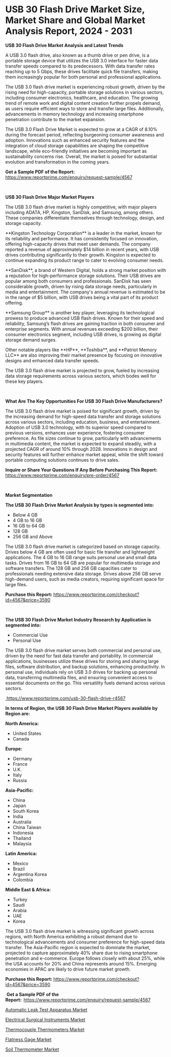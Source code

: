 <p><h1>USB 30 Flash Drive Market Size, Market Share and Global Market Analysis Report, 2024 - 2031</h1></p><p><strong>USB 30 Flash Drive Market Analysis and Latest Trends</strong></p>
<p><p>A USB 3.0 flash drive, also known as a thumb drive or pen drive, is a portable storage device that utilizes the USB 3.0 interface for faster data transfer speeds compared to its predecessors. With data transfer rates reaching up to 5 Gbps, these drives facilitate quick file transfers, making them increasingly popular for both personal and professional applications.</p><p>The USB 3.0 flash drive market is experiencing robust growth, driven by the rising need for high-capacity, portable storage solutions in various sectors, including consumer electronics, healthcare, and education. The growing trend of remote work and digital content creation further propels demand, as users require efficient ways to store and transfer large files. Additionally, advancements in memory technology and increasing smartphone penetration contribute to the market expansion.</p><p>The USB 3.0 Flash Drive Market is expected to grow at a CAGR of 8.10% during the forecast period, reflecting burgeoning consumer awareness and adoption. Innovations such as enhanced security features and the integration of cloud storage capabilities are shaping the competitive landscape, while eco-friendly initiatives are becoming important as sustainability concerns rise. Overall, the market is poised for substantial evolution and transformation in the coming years.</p></p>
<p><strong>Get a Sample PDF of the Report:&nbsp;</strong> <a href="https://www.reportprime.com/enquiry/request-sample/4567?utm_campaign=1780&utm_medium=2&utm_source=Github&utm_content=ia&utm_term=28102024&utm_id=usb-30-flash-drive">https://www.reportprime.com/enquiry/request-sample/4567</a></p>
<p>&nbsp;</p>
<p><strong>USB 30 Flash Drive Major Market Players</strong></p>
<p><p>The USB 3.0 flash drive market is highly competitive, with major players including ADATA, HP, Kingston, SanDisk, and Samsung, among others. These companies differentiate themselves through technology, design, and storage capacity. </p><p>**Kingston Technology Corporation** is a leader in the market, known for its reliability and performance. It has consistently focused on innovation, offering high-capacity drives that meet user demands. The company reported a revenue of approximately $14 billion in recent years, with USB drives contributing significantly to their growth. Kingston is expected to continue expanding its product range to cater to evolving consumer needs.</p><p>**SanDisk**, a brand of Western Digital, holds a strong market position with a reputation for high-performance storage solutions. Their USB drives are popular among both consumers and professionals. SanDisk has seen considerable growth, driven by rising data storage needs, particularly in media and entertainment. The company's annual revenue is estimated to be in the range of $5 billion, with USB drives being a vital part of its product offering.</p><p>**Samsung Group** is another key player, leveraging its technological prowess to produce advanced USB flash drives. Known for their speed and reliability, Samsung’s flash drives are gaining traction in both consumer and enterprise segments. With annual revenues exceeding $200 billion, their consumer electronics segment, including USB drives, is growing as digital storage demand surges.</p><p>Other notable players like **HP**, **Toshiba**, and **Patriot Memory LLC** are also improving their market presence by focusing on innovative designs and enhanced data transfer speeds.</p><p>The USB 3.0 flash drive market is projected to grow, fueled by increasing data storage requirements across various sectors, which bodes well for these key players.</p></p>
<p>&nbsp;</p>
<p><strong>What Are The Key Opportunities For USB 30 Flash Drive Manufacturers?</strong></p>
<p><p>The USB 3.0 flash drive market is poised for significant growth, driven by the increasing demand for high-speed data transfer and storage solutions across various sectors, including education, business, and entertainment. Adoption of USB 3.0 technology, with its superior speed compared to previous versions, enhances user experience, fostering consumer preference. As file sizes continue to grow, particularly with advancements in multimedia content, the market is expected to expand steadily, with a projected CAGR of around 10% through 2028. Innovations in design and security features will further enhance market appeal, while the shift toward portable computing solutions continues to drive sales.</p></p>
<p><strong>Inquire or Share Your Questions If Any Before Purchasing This Report:</strong> <a href="https://www.reportprime.com/enquiry/pre-order/4567?utm_campaign=1780&utm_medium=2&utm_source=Github&utm_content=ia&utm_term=28102024&utm_id=usb-30-flash-drive">https://www.reportprime.com/enquiry/pre-order/4567</a></p>
<p>&nbsp;</p>
<p><strong>Market Segmentation</strong></p>
<p><strong>The USB 30 Flash Drive Market Analysis by types is segmented into:</strong></p>
<p><ul><li>Below 4 GB</li><li>4 GB to 16 GB</li><li>16 GB to 64 GB</li><li>128 GB</li><li>256 GB and Above</li></ul></p>
<p><p>The USB 3.0 flash drive market is categorized based on storage capacity. Drives below 4 GB are often used for basic file transfer and lightweight applications. The 4 GB to 16 GB range suits personal use and small data tasks. Drives from 16 GB to 64 GB are popular for multimedia storage and software transfers. The 128 GB and 256 GB capacities cater to professionals needing extensive data storage. Drives above 256 GB serve high-demand users, such as media creators, requiring significant space for large files.</p></p>
<p><strong>Purchase this Report:&nbsp;</strong><a href="https://www.reportprime.com/checkout?id=4567&price=3590&utm_campaign=1780&utm_medium=2&utm_source=Github&utm_content=ia&utm_term=28102024&utm_id=usb-30-flash-drive">https://www.reportprime.com/checkout?id=4567&price=3590</a></p>
<p>&nbsp;</p>
<p><strong>The USB 30 Flash Drive Market Industry Research by Application is segmented into:</strong></p>
<p><ul><li>Commercial Use</li><li>Personal Use</li></ul></p>
<p><p>The USB 3.0 flash drive market serves both commercial and personal use, driven by the need for fast data transfer and portability. In commercial applications, businesses utilize these drives for storing and sharing large files, software distribution, and backup solutions, enhancing productivity. In personal use, individuals rely on USB 3.0 drives for backing up personal data, transferring multimedia files, and ensuring convenient access to essential documents on the go. This versatility fuels demand across various sectors.</p></p>
<p><a href="https://www.reportprime.com/usb-30-flash-drive-r4567?utm_campaign=1780&utm_medium=2&utm_source=Github&utm_content=ia&utm_term=28102024&utm_id=usb-30-flash-drive">&nbsp;https://www.reportprime.com/usb-30-flash-drive-r4567</a></p>
<p><strong>In terms of Region, the USB 30 Flash Drive Market Players available by Region are:</strong></p>
<p>
    <p> <strong> North America: </strong>
        <ul>
            <li>United States</li>
            <li>Canada</li>
        </ul>
        </p> 
    <p> <strong> Europe: </strong>
        <ul>
            <li>Germany</li>
            <li>France</li>
            <li>U.K.</li>
            <li>Italy</li>
            <li>Russia</li>
        </ul>
        </p> 
    <p> <strong> Asia-Pacific: </strong>
        <ul>
            <li>China</li>
            <li>Japan</li>
            <li>South Korea</li>
            <li>India</li>
            <li>Australia</li>
            <li>China Taiwan</li>
            <li>Indonesia</li>
            <li>Thailand</li>
            <li>Malaysia</li>
        </ul>
        </p> 
    <p> <strong> Latin America: </strong>
        <ul>
            <li>Mexico</li>
            <li>Brazil</li>
            <li>Argentina Korea</li>
            <li>Colombia</li>
        </ul>
        </p> 
    <p> <strong> Middle East & Africa: </strong>
        <ul>
            <li>Turkey</li>
            <li>Saudi</li>
            <li>Arabia</li>
            <li>UAE</li>
            <li>Korea</li>
        </ul>
    </p>
    </p>
<p><p>The USB 3.0 flash drive market is witnessing significant growth across regions, with North America exhibiting a robust demand due to technological advancements and consumer preference for high-speed data transfer. The Asia-Pacific region is expected to dominate the market, projected to capture approximately 40% share due to rising smartphone penetration and e-commerce. Europe follows closely with about 25%, while the USA accounts for 20% and China represents around 15%. Emerging economies in APAC are likely to drive future market growth.</p></p>
<p><strong>Purchase this Report: </strong><a href="https://www.reportprime.com/checkout?id=4567&price=3590&utm_campaign=1780&utm_medium=2&utm_source=Github&utm_content=ia&utm_term=28102024&utm_id=usb-30-flash-drive">https://www.reportprime.com/checkout?id=4567&price=3590</a></p>
<p>&nbsp;<strong>Get a Sample PDF of the Report:&nbsp;&nbsp;</strong><a href="https://www.reportprime.com/enquiry/request-sample/4567?utm_campaign=1780&utm_medium=2&utm_source=Github&utm_content=ia&utm_term=28102024&utm_id=usb-30-flash-drive">https://www.reportprime.com/enquiry/request-sample/4567</a></p>
<p><strong></strong></p>
<p><p><a href="https://www.linkedin.com/pulse/automatic-leak-test-apparatus-market-segmentation-geographical-uk2we?utm_campaign=1780&utm_medium=2&utm_source=Github&utm_content=ia&utm_term=28102024&utm_id=usb-30-flash-drive">Automatic Leak Test Apparatus Market</a></p><p><a href="https://www.linkedin.com/pulse/global-electrical-surgical-instruments-market-analysis-trends-ft3lf?trk=public_post_embed_feed-article-content&utm_campaign=1780&utm_medium=2&utm_source=Github&utm_content=ia&utm_term=28102024&utm_id=usb-30-flash-drive">Electrical Surgical Instruments Market</a></p><p><a href="https://www.linkedin.com/pulse/strategic-market-insights-global-thermocouple-thermometers-2024-bfekf?trk=public_post_embed_feed-article-content&utm_campaign=1780&utm_medium=2&utm_source=Github&utm_content=ia&utm_term=28102024&utm_id=usb-30-flash-drive">Thermocouple Thermometers Market</a></p><p><a href="https://www.linkedin.com/pulse/flatness-gage-market-research-report-exploring-size-revenue-bhlye?utm_campaign=1780&utm_medium=2&utm_source=Github&utm_content=ia&utm_term=28102024&utm_id=usb-30-flash-drive">Flatness Gage Market</a></p><p><a href="https://www.linkedin.com/pulse/emerging-trends-soil-thermometer-market-detailed-overview-gqate?utm_campaign=1780&utm_medium=2&utm_source=Github&utm_content=ia&utm_term=28102024&utm_id=usb-30-flash-drive">Soil Thermometer Market</a></p></p>